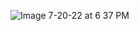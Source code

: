 ![Image 7-20-22 at 6 37 PM](https://user-images.githubusercontent.com/41656028/180060879-55803a0f-063f-4de8-a240-71e2b1c3c762.jpg)
